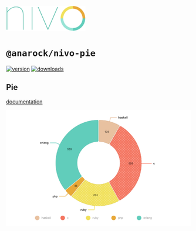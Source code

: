<a href="https://nivo.rocks"><img alt="nivo" src="https://raw.githubusercontent.com/plouc/nivo/master/nivo.png" width="216" height="68"/></a>

# `@anarock/nivo-pie`

[![version](https://img.shields.io/npm/v/@anarock/nivo-pie?style=for-the-badge)](https://www.npmjs.com/package/@anarock/nivo-pie)
[![downloads](https://img.shields.io/npm/dm/@anarock/nivo-pie?style=for-the-badge)](https://www.npmjs.com/package/@anarock/nivo-pie)

## Pie

[documentation](http://nivo.rocks/pie/)

![Pie](https://raw.githubusercontent.com/plouc/nivo/master/website/src/assets/captures/pie.png)
